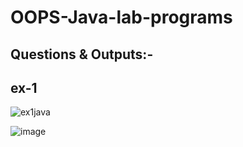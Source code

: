 # OOPS-Java-lab-programs

Questions & Outputs:-
-------------------
ex-1
---------
![ex1java](https://github.com/user-attachments/assets/0ef81775-b60a-4dcb-8abe-3a8fd272250c)


![image](https://github.com/user-attachments/assets/9e5d4bfd-77bf-468c-bf94-7a8d6484eefc)

